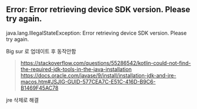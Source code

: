


## Error: Error retrieving device SDK version. Please try again.

java.lang.IllegalStateException: Error retrieving device SDK version. Please try again.

Big sur 로 업데이트 후 동작안함
> https://stackoverflow.com/questions/55286542/kotlin-could-not-find-the-required-jdk-tools-in-the-java-installation
> https://docs.oracle.com/javase/9/install/installation-jdk-and-jre-macos.htm#JSJIG-GUID-577CEA7C-E51C-416D-B9C6-B1469F45AC78

 
jre 삭제로 해결
<!--stackedit_data:
eyJoaXN0b3J5IjpbLTE3MjExNDE3ODddfQ==
-->